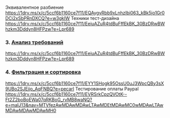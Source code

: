 Эквивалентное разбиение
https://1drv.ms/x/c/5ccf6b1160ce7f11/EQAygyRbb9xLnhzIbi063_kBk5jo1Gr0DCi2xSbPRnDXCQ?e=w3gkIW
Техники тест-дизайна
https://1drv.ms/x/c/5ccf6b1160ce7f11/EeiuAZuR4tdBuFffEkBK_30BzDRwBWhzkm3Dddyn8HFPzw?e=Lpr689
### 3. [Анализ требований](https://docs.google.com/spreadsheets/d/1wGx-cINWzmXFFgs8lxkUGRWs-QW8HCoTLCTuyigGFsA/edit?usp=sharing)
https://1drv.ms/x/c/5ccf6b1160ce7f11/EeiuAZuR4tdBuFffEkBK_30BzDRwBWhzkm3Dddyn8HFPzw?e=Lpr689

### 4. [Фильтрация и сортировка](https://docs.google.com/spreadsheets/d/1zDfvEP7GLWuouUm01nlmoPL6eXgAYTXmB9ciDf0TZHw/edit?usp=sharing)

https://1drv.ms/x/c/5ccf6b1160ce7f11/EYY1SHogk95OssU0uJ3WpcQBy3sX9UBo2SJEjjo_AqFNBQ?e=pecarl
Тестирование оплаты Paypal
https://1drv.ms/x/c/5ccf6b1160ce7f11/EVRSrkCpzQVOtK--Ft2Z2boBoEWa07qRKBoG_rvMB8waNQ?e=maIJ13&nav=MTVfezAwMDAwMDAwLTAwMDEtMDAwMC0wMDAwLTAwMDAwMDAwMDAwMH0
